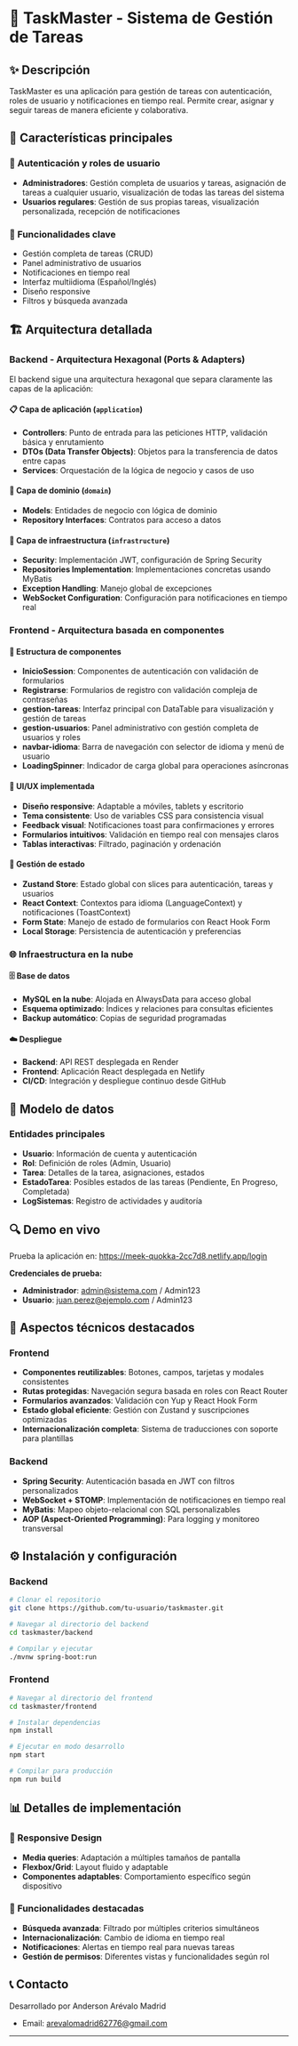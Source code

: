 # 🚀 TaskMaster - Sistema de Gestión de Tareas

## ✨ Descripción

TaskMaster es una aplicación para gestión de tareas con autenticación, roles de usuario y notificaciones en tiempo real. Permite crear, asignar y seguir tareas de manera eficiente y colaborativa.


## 🌟 Características principales

### 🔐 Autenticación y roles de usuario

- **Administradores**: Gestión completa de usuarios y tareas, asignación de tareas a cualquier usuario, visualización de todas las tareas del sistema
- **Usuarios regulares**: Gestión de sus propias tareas, visualización personalizada, recepción de notificaciones

### 📝 Funcionalidades clave

- Gestión completa de tareas (CRUD)
- Panel administrativo de usuarios
- Notificaciones en tiempo real
- Interfaz multiidioma (Español/Inglés)
- Diseño responsive
- Filtros y búsqueda avanzada

## 🏗️ Arquitectura detallada

### Backend - Arquitectura Hexagonal (Ports & Adapters)

El backend sigue una arquitectura hexagonal que separa claramente las capas de la aplicación:

#### 📋 Capa de aplicación (`application`)
- **Controllers**: Punto de entrada para las peticiones HTTP, validación básica y enrutamiento
- **DTOs (Data Transfer Objects)**: Objetos para la transferencia de datos entre capas
- **Services**: Orquestación de la lógica de negocio y casos de uso

#### 🧠 Capa de dominio (`domain`)
- **Models**: Entidades de negocio con lógica de dominio
- **Repository Interfaces**: Contratos para acceso a datos

#### 🔧 Capa de infraestructura (`infrastructure`)
- **Security**: Implementación JWT, configuración de Spring Security
- **Repositories Implementation**: Implementaciones concretas usando MyBatis
- **Exception Handling**: Manejo global de excepciones
- **WebSocket Configuration**: Configuración para notificaciones en tiempo real

### Frontend - Arquitectura basada en componentes

#### 🧩 Estructura de componentes
- **InicioSession**: Componentes de autenticación con validación de formularios
- **Registrarse**: Formularios de registro con validación compleja de contraseñas
- **gestion-tareas**: Interfaz principal con DataTable para visualización y gestión de tareas
- **gestion-usuarios**: Panel administrativo con gestión completa de usuarios y roles
- **navbar-idioma**: Barra de navegación con selector de idioma y menú de usuario
- **LoadingSpinner**: Indicador de carga global para operaciones asíncronas

#### 🎨 UI/UX implementada
- **Diseño responsive**: Adaptable a móviles, tablets y escritorio
- **Tema consistente**: Uso de variables CSS para consistencia visual
- **Feedback visual**: Notificaciones toast para confirmaciones y errores
- **Formularios intuitivos**: Validación en tiempo real con mensajes claros
- **Tablas interactivas**: Filtrado, paginación y ordenación

#### 🧠 Gestión de estado
- **Zustand Store**: Estado global con slices para autenticación, tareas y usuarios
- **React Context**: Contextos para idioma (LanguageContext) y notificaciones (ToastContext)
- **Form State**: Manejo de estado de formularios con React Hook Form
- **Local Storage**: Persistencia de autenticación y preferencias

### 🌐 Infraestructura en la nube

#### 🗄️ Base de datos
- **MySQL en la nube**: Alojada en AlwaysData para acceso global
- **Esquema optimizado**: Índices y relaciones para consultas eficientes
- **Backup automático**: Copias de seguridad programadas

#### ☁️ Despliegue
- **Backend**: API REST desplegada en Render
- **Frontend**: Aplicación React desplegada en Netlify
- **CI/CD**: Integración y despliegue continuo desde GitHub

## 💾 Modelo de datos

### Entidades principales
- **Usuario**: Información de cuenta y autenticación
- **Rol**: Definición de roles (Admin, Usuario)
- **Tarea**: Detalles de la tarea, asignaciones, estados
- **EstadoTarea**: Posibles estados de las tareas (Pendiente, En Progreso, Completada)
- **LogSistemas**: Registro de actividades y auditoría

## 🔍 Demo en vivo

Prueba la aplicación en: https://meek-quokka-2cc7d8.netlify.app/login

**Credenciales de prueba:**
- **Administrador**: admin@sistema.com / Admin123
- **Usuario**: juan.perez@ejemplo.com / Admin123

## 🚀 Aspectos técnicos destacados

### Frontend
- **Componentes reutilizables**: Botones, campos, tarjetas y modales consistentes
- **Rutas protegidas**: Navegación segura basada en roles con React Router
- **Formularios avanzados**: Validación con Yup y React Hook Form
- **Estado global eficiente**: Gestión con Zustand y suscripciones optimizadas
- **Internacionalización completa**: Sistema de traducciones con soporte para plantillas

### Backend
- **Spring Security**: Autenticación basada en JWT con filtros personalizados
- **WebSocket + STOMP**: Implementación de notificaciones en tiempo real
- **MyBatis**: Mapeo objeto-relacional con SQL personalizables
- **AOP (Aspect-Oriented Programming)**: Para logging y monitoreo transversal

## ⚙️ Instalación y configuración

### Backend

```bash
# Clonar el repositorio
git clone https://github.com/tu-usuario/taskmaster.git 

# Navegar al directorio del backend
cd taskmaster/backend

# Compilar y ejecutar
./mvnw spring-boot:run
```

### Frontend

```bash
# Navegar al directorio del frontend
cd taskmaster/frontend

# Instalar dependencias
npm install

# Ejecutar en modo desarrollo
npm start

# Compilar para producción
npm run build
```

## 📊 Detalles de implementación

### 📱 Responsive Design
- **Media queries**: Adaptación a múltiples tamaños de pantalla
- **Flexbox/Grid**: Layout fluido y adaptable
- **Componentes adaptables**: Comportamiento específico según dispositivo

### 🎯 Funcionalidades destacadas
- **Búsqueda avanzada**: Filtrado por múltiples criterios simultáneos
- **Internacionalización**: Cambio de idioma en tiempo real
- **Notificaciones**: Alertas en tiempo real para nuevas tareas
- **Gestión de permisos**: Diferentes vistas y funcionalidades según rol

## 📞 Contacto

Desarrollado por Anderson Arévalo Madrid

- Email: arevalomadrid62776@gmail.com
---
